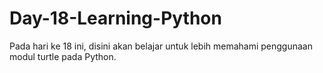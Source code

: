 # Day-18-Learning-Python
Pada hari ke 18 ini, disini akan belajar untuk lebih memahami penggunaan modul turtle pada Python.
